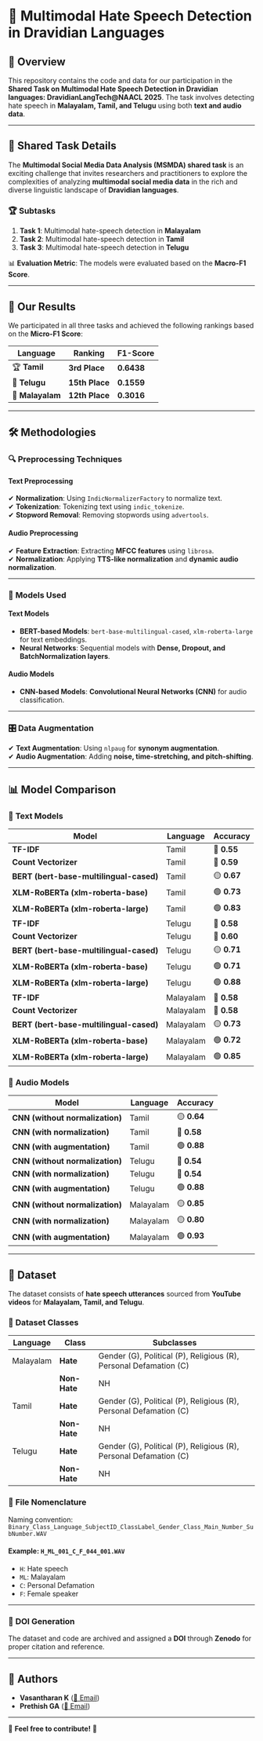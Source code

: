 # 🚀 Multimodal Hate Speech Detection in Dravidian Languages

## 📌 Overview
This repository contains the code and data for our participation in the **Shared Task on Multimodal Hate Speech Detection in Dravidian languages: DravidianLangTech@NAACL 2025**. The task involves detecting hate speech in **Malayalam, Tamil, and Telugu** using both **text and audio data**.

---

## 📖 Shared Task Details
The **Multimodal Social Media Data Analysis (MSMDA) shared task** is an exciting challenge that invites researchers and practitioners to explore the complexities of analyzing **multimodal social media data** in the rich and diverse linguistic landscape of **Dravidian languages**.

### 🏆 Subtasks
1. **Task 1**: Multimodal hate-speech detection in **Malayalam** 
2. **Task 2**: Multimodal hate-speech detection in **Tamil** 
3. **Task 3**: Multimodal hate-speech detection in **Telugu** 

📊 **Evaluation Metric**: The models were evaluated based on the **Macro-F1 Score**.

---

## 🏅 Our Results
We participated in all three tasks and achieved the following rankings based on the **Micro-F1 Score**:

| **Language**  | **Ranking** | **F1-Score** |
|--------------|------------|-------------|
| 🏆 **Tamil**    | **3rd Place** | **0.6438** |
| 🎯 **Telugu**   | **15th Place** | **0.1559** |
| 🎯 **Malayalam** | **12th Place** | **0.3016** |

---

## 🛠 Methodologies

### 🔍 **Preprocessing Techniques**
#### **Text Preprocessing**
✔ **Normalization**: Using `IndicNormalizerFactory` to normalize text.  
✔ **Tokenization**: Tokenizing text using `indic_tokenize`.  
✔ **Stopword Removal**: Removing stopwords using `advertools`.

#### **Audio Preprocessing**
✔ **Feature Extraction**: Extracting **MFCC features** using `librosa`.  
✔ **Normalization**: Applying **TTS-like normalization** and **dynamic audio normalization**.

---

### 🤖 **Models Used**
#### **Text Models**
- **BERT-based Models**: `bert-base-multilingual-cased`, `xlm-roberta-large` for text embeddings.
- **Neural Networks**: Sequential models with **Dense, Dropout, and BatchNormalization layers**.

#### **Audio Models**
- **CNN-based Models**: **Convolutional Neural Networks (CNN)** for audio classification.

---

### 🎛 **Data Augmentation**
✔ **Text Augmentation**: Using `nlpaug` for **synonym augmentation**.  
✔ **Audio Augmentation**: Adding **noise, time-stretching, and pitch-shifting**.

---

## 📊 Model Comparison

### 📜 **Text Models**
| **Model**                                   | **Language**  | **Accuracy** |
|---------------------------------------------|--------------|-------------|
| **TF-IDF**                                  | Tamil        | 🔴 **0.55**  |
| **Count Vectorizer**                        | Tamil        | 🔴 **0.59**  |
| **BERT (bert-base-multilingual-cased)**     | Tamil        | 🟡 **0.67**  |
| **XLM-RoBERTa (xlm-roberta-base)**         | Tamil        | 🟢 **0.73**  |
| **XLM-RoBERTa (xlm-roberta-large)**        | Tamil        | 🟢 **0.83**  |
| **TF-IDF**                                  | Telugu       | 🔴 **0.58**  |
| **Count Vectorizer**                        | Telugu       | 🔴 **0.60**  |
| **BERT (bert-base-multilingual-cased)**     | Telugu       | 🟡 **0.71**  |
| **XLM-RoBERTa (xlm-roberta-base)**         | Telugu       | 🟢 **0.71**  |
| **XLM-RoBERTa (xlm-roberta-large)**        | Telugu       | 🟢 **0.88**  |
| **TF-IDF**                                  | Malayalam    | 🔴 **0.58**  |
| **Count Vectorizer**                        | Malayalam    | 🔴 **0.58**  |
| **BERT (bert-base-multilingual-cased)**     | Malayalam    | 🟡 **0.73**  |
| **XLM-RoBERTa (xlm-roberta-base)**         | Malayalam    | 🟢 **0.72**  |
| **XLM-RoBERTa (xlm-roberta-large)**        | Malayalam    | 🟢 **0.85**  |

### 🎵 **Audio Models**
| **Model**                     | **Language**  | **Accuracy**  |
|--------------------------------|--------------|--------------|
| **CNN (without normalization)** | Tamil        | 🟡 **0.64**  |
| **CNN (with normalization)**    | Tamil        | 🔴 **0.58**  |
| **CNN (with augmentation)**     | Tamil        | 🟢 **0.88**  |
| **CNN (without normalization)** | Telugu       | 🔴 **0.54**  |
| **CNN (with normalization)**    | Telugu       | 🔴 **0.54**  |
| **CNN (with augmentation)**     | Telugu       | 🟢 **0.88**  |
| **CNN (without normalization)** | Malayalam    | 🟡 **0.85**  |
| **CNN (with normalization)**    | Malayalam    | 🟡 **0.80**  |
| **CNN (with augmentation)**     | Malayalam    | 🟢 **0.93**  |

---

## 📂 Dataset
The dataset consists of **hate speech utterances** sourced from **YouTube videos** for **Malayalam, Tamil, and Telugu**.

### 🎯 **Dataset Classes**
| **Language**  | **Class**       | **Subclasses**                                      |
|--------------|-------------|-------------------------------------------------|
| Malayalam   | **Hate**    | Gender (G), Political (P), Religious (R), Personal Defamation (C) |
|             | **Non-Hate**| NH                                              |
| Tamil       | **Hate**    | Gender (G), Political (P), Religious (R), Personal Defamation (C) |
|             | **Non-Hate**| NH                                              |
| Telugu      | **Hate**    | Gender (G), Political (P), Religious (R), Personal Defamation (C) |
|             | **Non-Hate**| NH                                              |

### 📌 **File Nomenclature**
Naming convention:  
`Binary_Class_Language_SubjectID_ClassLabel_Gender_Class_Main_Number_SubNumber.WAV`

#### **Example**: `H_ML_001_C_F_044_001.WAV`
- `H`: Hate speech
- `ML`: Malayalam
- `C`: Personal Defamation
- `F`: Female speaker

---

### 📌 **DOI Generation**
The dataset and code are archived and assigned a **DOI** through **Zenodo** for proper citation and reference.

---

## 👥 Authors
- **Vasantharan K** ([📧 Email](mailto:vasantharank.work@gmail.com))
- **Prethish GA** ([📧 Email](mailto:prethish0409@gmail.com))

---

📌 **Feel free to contribute!** 🚀
